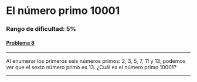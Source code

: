 # El número primo 10001

### Rango de dificultad: 5%

#### [Problema 8](https://projecteuler.net/problem=8)

---

Al enumerar los primeros seis números primos: 2, 3, 5, 7, 11 y 13, podemos ver que el sexto número primo es 13. ¿Cuál es el número primo 10001?

---
